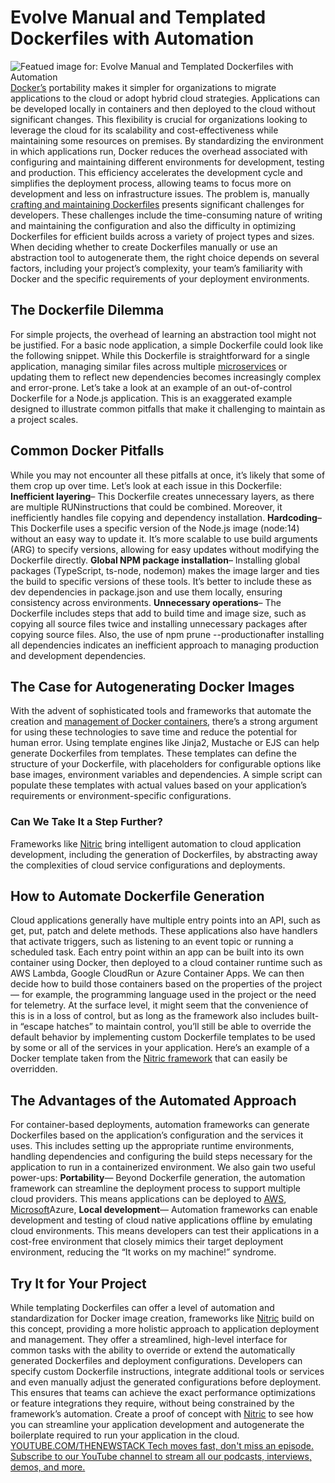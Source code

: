 # Evolve Manual and Templated Dockerfiles with Automation
![Featued image for: Evolve Manual and Templated Dockerfiles with Automation](https://cdn.thenewstack.io/media/2024/03/365f0bb7-docker-1024x744.png)
[Docker’s](https://thenewstack.io/containers/how-to-deploy-a-container-with-docker/) portability makes it simpler for organizations to migrate applications to the cloud or adopt hybrid cloud strategies. Applications can be developed locally in containers and then deployed to the cloud without significant changes. This flexibility is crucial for organizations looking to leverage the cloud for its scalability and cost-effectiveness while maintaining some resources on premises.
By standardizing the environment in which applications run, Docker reduces the overhead associated with configuring and maintaining different environments for development, testing and production. This efficiency accelerates the development cycle and simplifies the deployment process, allowing teams to focus more on development and less on infrastructure issues.
The problem is, manually
[crafting and maintaining Dockerfiles](https://thenewstack.io/docker-basics-how-to-use-dockerfiles/) presents significant challenges for developers. These challenges include the time-consuming nature of writing and maintaining the configuration and also the difficulty in optimizing Dockerfiles for efficient builds across a variety of project types and sizes.
When deciding whether to create Dockerfiles manually or use an abstraction tool to autogenerate them, the right choice depends on several factors, including your project’s complexity, your team’s familiarity with Docker and the specific requirements of your deployment environments.
## The Dockerfile Dilemma
For simple projects, the overhead of learning an abstraction tool might not be justified. For a basic node application, a simple Dockerfile could look like the following snippet.
While this Dockerfile is straightforward for a single application, managing similar files across multiple
[microservices](https://thenewstack.io/microservices/) or updating them to reflect new dependencies becomes increasingly complex and error-prone.
Let’s take a look at an example of an out-of-control Dockerfile for a Node.js application. This is an exaggerated example designed to illustrate common pitfalls that make it challenging to maintain as a project scales.
## Common Docker Pitfalls
While you may not encounter all these pitfalls at once, it’s likely that some of them crop up over time. Let’s look at each issue in this Dockerfile:
**Inefficient layering**– This Dockerfile creates unnecessary layers, as there are multiple
RUNinstructions that could be combined. Moreover, it inefficiently handles file copying and dependency installation.
**Hardcoding**– This Dockerfile uses a specific version of the Node.js image (node:14) without an easy way to update it. It’s more scalable to use build arguments (ARG) to specify versions, allowing for easy updates without modifying the Dockerfile directly. **Global NPM package installation**– Installing global packages (TypeScript, ts-node, nodemon) makes the image larger and ties the build to specific versions of these tools. It’s better to include these as dev dependencies in package.json and use them locally, ensuring consistency across environments. **Unnecessary operations**– The Dockerfile includes steps that add to build time and image size, such as copying all source files twice and installing unnecessary packages after copying source files. Also, the use of
npm prune --productionafter installing all dependencies indicates an inefficient approach to managing production and development dependencies.
## The Case for Autogenerating Docker Images
With the advent of sophisticated tools and frameworks that automate the creation and
[management of Docker containers](https://thenewstack.io/fugue-security-config-checker-now-supports-cis-docker-benchmark-managed-containers/), there’s a strong argument for using these technologies to save time and reduce the potential for human error.
Using template engines like Jinja2, Mustache or EJS can help generate Dockerfiles from templates. These templates can define the structure of your Dockerfile, with placeholders for configurable options like base images, environment variables and dependencies. A simple script can populate these templates with actual values based on your application’s requirements or environment-specific configurations.
### Can We Take It a Step Further?
Frameworks like
[Nitric](https://github.com/nitrictech/nitric) bring intelligent automation to cloud application development, including the generation of Dockerfiles, by abstracting away the complexities of cloud service configurations and deployments.
## How to Automate Dockerfile Generation
Cloud applications generally have multiple entry points into an API, such as
get,
put,
patch and
delete methods. These applications also have handlers that activate triggers, such as listening to an event topic or running a scheduled task. Each entry point within an app can be built into its own container using Docker, then deployed to a cloud container runtime such as AWS Lambda, Google CloudRun or Azure Container Apps.
We can then decide how to build those containers based on the properties of the project — for example, the programming language used in the project or the need for telemetry. At the surface level, it might seem that the convenience of this is in a loss of control, but as long as the framework also includes built-in “escape hatches” to maintain control, you’ll still be able to override the default behavior by implementing custom Dockerfile templates to be used by some or all of the services in your application.
Here’s an example of a Docker template taken from the
[Nitric framework](https://github.com/nitrictech/nitric) that can easily be overridden.
## The Advantages of the Automated Approach
For container-based deployments, automation frameworks can generate Dockerfiles based on the application’s configuration and the services it uses. This includes setting up the appropriate runtime environments, handling dependencies and configuring the build steps necessary for the application to run in a containerized environment.
We also gain two useful power-ups:
**Portability**— Beyond Dockerfile generation, the automation framework can streamline the deployment process to support multiple cloud providers. This means applications can be deployed to [AWS](https://aws.amazon.com/?utm_content=inline-mention), [Microsoft](https://news.microsoft.com/?utm_content=inline-mention)Azure, **Local development**— Automation frameworks can enable development and testing of cloud native applications offline by emulating cloud environments. This means developers can test their applications in a cost-free environment that closely mimics their target deployment environment, reducing the “It works on my machine!” syndrome.
## Try It for Your Project
While templating Dockerfiles can offer a level of automation and standardization for Docker image creation, frameworks like
[Nitric](https://nitric.io) build on this concept, providing a more holistic approach to application deployment and management. They offer a streamlined, high-level interface for common tasks with the ability to override or extend the automatically generated Dockerfiles and deployment configurations.
Developers can specify custom Dockerfile instructions, integrate additional tools or services and even manually adjust the generated configurations before deployment. This ensures that teams can achieve the exact performance optimizations or feature integrations they require, without being constrained by the framework’s automation.
Create a proof of concept with
[Nitric](https://github.com/nitrictech/nitric) to see how you can streamline your application development and autogenerate the boilerplate required to run your application in the cloud. [
YOUTUBE.COM/THENEWSTACK
Tech moves fast, don't miss an episode. Subscribe to our YouTube
channel to stream all our podcasts, interviews, demos, and more.
](https://youtube.com/thenewstack?sub_confirmation=1)